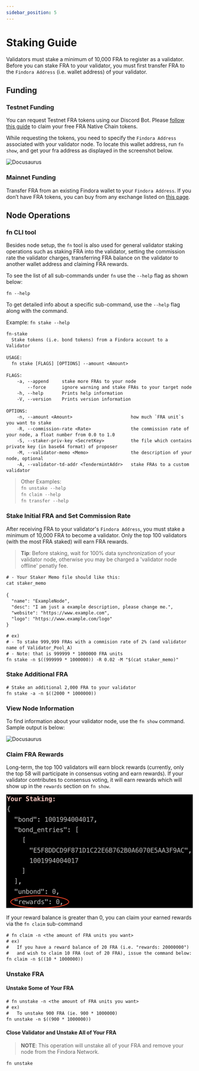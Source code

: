 ```yaml
---
sidebar_position: 5
---
```


# Staking Guide

Validators must stake a minimum of 10,000 FRA to register as a validator. Before you can stake FRA to your validator, you must first transfer FRA to the `Findora Address` (i.e. wallet address) of your validator.

## Funding
### Testnet Funding
You can request Testnet FRA tokens using our Discord Bot. Please [follow this guide](/docs/guides/get_fra/faucet) to claim your free FRA Native Chain tokens.

While requesting the tokens, you need to specify the `Findora Address` associated with your validator node. To locate this wallet address, run `fn show`, and get your  fra address as displayed in the screenshot below.

![Docusaurus](/img/validator_setup_guide/fn_show.png)

### Mainnet Funding
Transfer FRA from an existing Findora wallet to your `Findora Address`. If you don’t have FRA tokens, you can buy from any exchange listed on [this page](https://coinmarketcap.com/currencies/findora/markets/). 


## Node Operations
### fn CLI tool
Besides node setup, the `fn` tool is also used for general validator staking operations such as staking FRA into the validator, setting the commission rate the validator charges, transferring FRA balance on the validator to another wallet address and claiming FRA rewards. 

To see the list of all sub-commands under `fn` use the `--help` flag as shown below:

```shell
fn --help
```

To get detailed info about a specific sub-command, use the `--help` flag along with the command.

Example: `fn stake --help`

```shell
fn-stake
  Stake tokens (i.e. bond tokens) from a Findora account to a Validator

USAGE:
  fn stake [FLAGS] [OPTIONS] --amount <Amount>

FLAGS:
    -a, --append     stake more FRAs to your node
        --force      ignore warning and stake FRAs to your target node
    -h, --help       Prints help information
    -V, --version    Prints version information

OPTIONS:
    -n, --amount <Amount>                      how much `FRA unit`s you want to stake
    -R, --commission-rate <Rate>               the commission rate of your node, a float number from 0.0 to 1.0
    -S, --staker-priv-key <SecretKey>          the file which contains private key (in base64 format) of proposer
    -M, --validator-memo <Memo>                the description of your node, optional
    -A, --validator-td-addr <TendermintAddr>   stake FRAs to a custom validator
```

> Other Examples:<br/>
> `fn unstake --help` <br/>
> `fn claim --help` <br/>
> `fn transfer --help`

### Stake Initial FRA and Set Commission Rate
After receiving FRA to your validator's `Findora Address`, you must stake a minimum of 10,000 FRA to become a validator. Only the top 100 validators (with the most FRA staked) will earn FRA rewards.


> **Tip**: Before staking, wait for 100% data synchronization of your validator node, otherwise you may be charged a 'validator node offline' penatly fee.

```shell
# - Your Staker Memo file should like this:
cat staker_memo

{
  "name": "ExampleNode",
  "desc": "I am just a example description, please change me.",
  "website": "https://www.example.com",
  "logo": "https://www.example.com/logo"
}
```

```shell
# ex)
# - To stake 999,999 FRAs with a commision rate of 2% (and validator name of Validator_Pool_A)
# - Note: that is 999999 * 1000000 FRA units
fn stake -n $((999999 * 1000000)) -R 0.02 -M "$(cat staker_memo)"
```

### Stake Additional FRA

```shell
# Stake an additional 2,000 FRA to your validator
fn stake -a -n $((2000 * 1000000))
```

### View Node Information
To find information about your validator node, use the `fn show` command. Sample output is below:

![Docusaurus](/img/validator_setup_guide/fn_show_full.png)

### Claim FRA Rewards

Long-term, the top 100 validators will earn block rewards (currently, only the top 58 will participate in consensus voting and earn rewards). If your validator contributes to consensus voting, it will earn rewards which will show up in the `rewards` section on `fn show`. 

![Docusaurus](/img/validator_setup_guide/reward_balance.png)

If your reward balance is greater than 0, you can claim your earned rewards via the `fn claim` sub-command

```shell
# fn claim -n <the amount of FRA units you want>
# ex) 
#   If you have a reward balance of 20 FRA (i.e. "rewards: 20000000") 
#   and wish to claim 10 FRA (out of 20 FRA), issue the command below:
fn claim -n $((10 * 1000000))
```

### Unstake FRA

#### Unstake Some of Your FRA

```shell
# fn unstake -n <the amount of FRA units you want>
# ex)
#   To unstake 900 FRA (ie. 900 * 1000000)
fn unstake -n $((900 * 1000000))
```

#### Close Validator and Unstake All of Your FRA

> **NOTE**: This operation will unstake all of your FRA and remove your node from the Findora Network.

```shell
fn unstake
```

